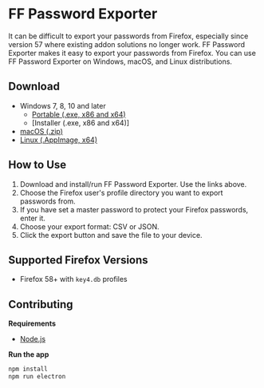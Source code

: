 # FF Password Exporter

It can be difficult to export your passwords from Firefox, especially since version 57 where existing addon solutions no longer work. FF Password Exporter makes it easy to export your passwords from Firefox. You can use FF Password Exporter on Windows, macOS, and Linux distributions.

## Download

- Windows 7, 8, 10 and later
  - [Portable (.exe, x86 and x64)]()
  - [Installer (.exe, x86 and x64)]
- [macOS (.zip)]()
- [Linux (.AppImage, x64)]()

## How to Use

1. Download and install/run FF Password Exporter. Use the links above.
2. Choose the Firefox user's profile directory you want to export passwords from.
3. If you have set a master password to protect your Firefox passwords, enter it.
4. Choose your export format: CSV or JSON.
5. Click the export button and save the file to your device.

## Supported Firefox Versions
- Firefox 58+ with `key4.db` profiles

## Contributing

**Requirements**

- [Node.js](https://nodejs.org/)

**Run the app**

```bash
npm install
npm run electron
```

